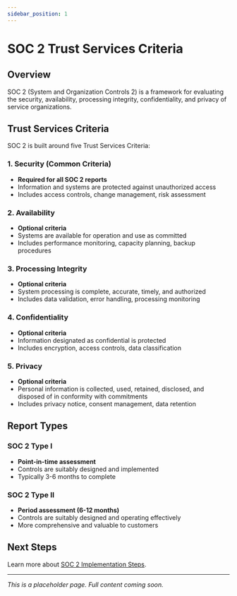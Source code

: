```yaml
---
sidebar_position: 1
---
```


# SOC 2 Trust Services Criteria

## Overview

SOC 2 (System and Organization Controls 2) is a framework for evaluating the security, availability, processing integrity, confidentiality, and privacy of service organizations.

## Trust Services Criteria

SOC 2 is built around five Trust Services Criteria:

### 1. Security (Common Criteria)
- **Required for all SOC 2 reports**
- Information and systems are protected against unauthorized access
- Includes access controls, change management, risk assessment

### 2. Availability
- **Optional criteria**
- Systems are available for operation and use as committed
- Includes performance monitoring, capacity planning, backup procedures

### 3. Processing Integrity
- **Optional criteria**
- System processing is complete, accurate, timely, and authorized
- Includes data validation, error handling, processing monitoring

### 4. Confidentiality
- **Optional criteria**
- Information designated as confidential is protected
- Includes encryption, access controls, data classification

### 5. Privacy
- **Optional criteria**
- Personal information is collected, used, retained, disclosed, and disposed of in conformity with commitments
- Includes privacy notice, consent management, data retention

## Report Types

### SOC 2 Type I
- **Point-in-time assessment**
- Controls are suitably designed and implemented
- Typically 3-6 months to complete

### SOC 2 Type II
- **Period assessment (6-12 months)**
- Controls are suitably designed and operating effectively
- More comprehensive and valuable to customers

## Next Steps

Learn more about [SOC 2 Implementation Steps](./implementation-steps.md).

---

*This is a placeholder page. Full content coming soon.* 